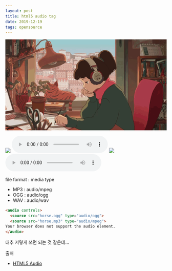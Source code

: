 ```yaml
---
layout: post
title: html5 audio tag
date: 2019-12-19
tags: opensource
---
```


![lo-fi image](/assets/images/posts/2019-12-19-test-html5-audio.gif)

<img src="https://cdn-profiles.tunein.com/s288329/images/logoq.jpg?t=636294"/>
<audio controls="true" autoplay="true" loop="true">
  <source src="http://hyades.shoutca.st:8043/stream" type="audio/mpeg">
Your browser does not support the audio element.
</audio>

<img src="https://cdn-profiles.tunein.com/s290316/images/logoq.jpg?t=151378"/>
<audio controls="true" autoplay="false" loop="true">
  <source src="http://listen.shoutcast.com/freshsndgold" type="audio/mpeg">
Your browser does not support the audio element.
</audio>


file format : media type
- MP3 : audio/mpeg
- OGG : audio/ogg
- WAV : audio/wav

``` html
<audio controls>
  <source src="horse.ogg" type="audio/ogg">
  <source src="horse.mp3" type="audio/mpeg">
Your browser does not support the audio element.
</audio>
```

대추 저렇게 쓰면 되는 것 같은데...


출처
- [HTML5 Audio](https://www.w3schools.com/html/html5_audio.asp)
